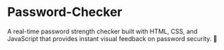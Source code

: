 # Password-Checker
A real-time password strength checker built with HTML, CSS, and JavaScript that provides instant visual feedback on password security. 🔐
